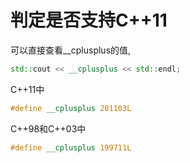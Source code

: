 # 判定是否支持C++11
可以直接查看__cplusplus的值, 
``` C++
std::cout << __cplusplus << std::endl;
```
C++11中
``` C++
#define __cplusplus 201103L
```

C++98和C++03中
``` C++
#define __cplusplus 199711L
```
